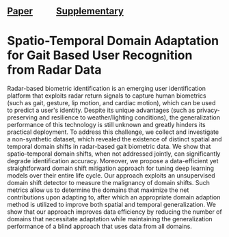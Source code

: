 
## [Paper](https://nbviewer.org/github/kdkalvik/spatio-temporal-domain-adaptation/blob/master/Paper/paper.pdf)&nbsp; &nbsp; &nbsp; &nbsp; &nbsp; &nbsp;[Supplementary](https://nbviewer.org/github/kdkalvik/spatio-temporal-domain-adaptation/blob/master/Paper/Supplementary.pdf)

# Spatio-Temporal Domain Adaptation for Gait Based User Recognition from Radar Data
Radar-based biometric identification is an emerging user identification platform that exploits radar return signals to capture human biometrics (such as gait, gesture, lip motion, and cardiac motion), which can be used to predict a user's identity. Despite its unique advantages (such as privacy-preserving and resilience to weather/lighting conditions), the generalization performance of this technology is still unknown and greatly hinders its practical deployment. To address this challenge, we collect and investigate a non-synthetic dataset, which revealed the existence of distinct spatial and temporal domain shifts in radar-based gait biometric data. We show that spatio-temporal domain shifts, when not addressed jointly, can significantly degrade identification accuracy. Moreover, we propose a data-efficient yet straightforward domain shift mitigation approach for tuning deep learning models over their entire life cycle. Our approach exploits an unsupervised domain shift detector to measure the malignancy of domain shifts. Such metrics allow us to determine the domains that maximize the net contributions upon adapting to, after which an appropriate domain adaption method is utilized to improve both spatial and temporal generalization. We show that our approach improves data efficiency by reducing the number of domains that necessitate adaptation while maintaining the generalization performance of a blind approach that uses data from all domains.
